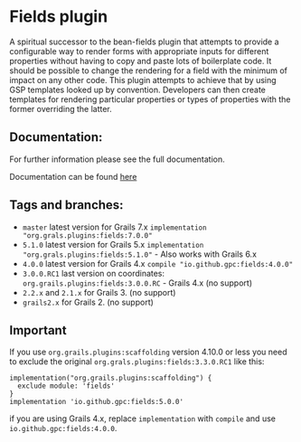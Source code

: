 # Fields plugin

A spiritual successor to the bean-fields plugin that attempts to provide a configurable way to render forms with appropriate inputs for different properties without having to copy and paste lots of boilerplate code. It should be possible to change the rendering for a field with the minimum of impact on any other code. This plugin attempts to achieve that by using GSP templates looked up by convention. Developers can then create templates for rendering particular properties or types of properties with the former overriding the latter.

## Documentation: 
For further information please see the full documentation.

Documentation can be found [here](https://gpc.github.io/fields)


## Tags and branches: 
- `master` latest version for Grails 7.x `implementation "org.grals.plugins:fields:7.0.0"`
- `5.1.0` latest version for Grails 5.x `implementation "org.grals.plugins:fields:5.1.0"` - Also works with Grails 6.x
- `4.0.0` latest version for Grails 4.x `compile "io.github.gpc:fields:4.0.0"`
- `3.0.0.RC1` last version on coordinates: `org.grails.plugins:fields:3.0.0.RC` - Grails 4.x (no support)
- `2.2.x` and `2.1.x` for Grails 3. (no support)
- `grails2.x` for Grails 2. (no support)


## Important 

If you use `org.grails.plugins:scaffolding` version 4.10.0 or less you need to exclude the original `org.grals.plugins:fields:3.3.0.RC1` like this:

```
implementation("org.grails.plugins:scaffolding") {
  exclude module: 'fields'
}
implementation 'io.github.gpc:fields:5.0.0'
```

if you are using Grails 4.x, replace `implementation` with `compile` and use `io.github.gpc:fields:4.0.0`. 
